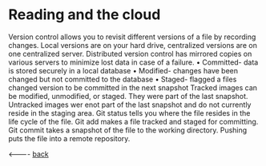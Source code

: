 # Reading and the cloud
Version control allows you to revisit different versions of a file by recording changes. Local versions are on your hard drive, centralized versions are on one centralized server. Distributed version control has mirrored copies on various servers to minimize lost data in case of a failure.
•	Committed- data is stored securely in a local database
•	Modified- changes have been changed but not committed to the database
•	Staged- flagged a files changed version to be committed in the next snapshot
Tracked images can be modified, unmodified, or staged. They were part of the last snapshot. Untracked images wer enot part of the last snapshot and do not currently reside in the staging area. 
Git status tells you where the file resides in the life cycle of the file. Git add makes a file tracked and staged for committing. Git commit takes a snapshot of the file to the working directory. Pushing puts the file into a remote repository. 



<---- [back](README.md)
